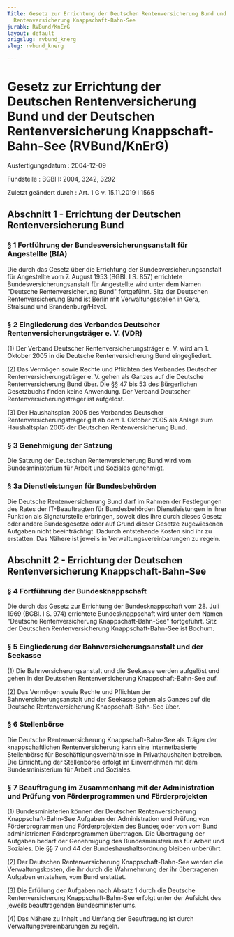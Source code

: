 ```yaml
---
Title: Gesetz zur Errichtung der Deutschen Rentenversicherung Bund und der Deutschen
  Rentenversicherung Knappschaft-Bahn-See
jurabk: RVBund/KnErG
layout: default
origslug: rvbund_knerg
slug: rvbund_knerg

---
```


# Gesetz zur Errichtung der Deutschen Rentenversicherung Bund und der Deutschen Rentenversicherung Knappschaft-Bahn-See (RVBund/KnErG)

Ausfertigungsdatum
:   2004-12-09

Fundstelle
:   BGBl I: 2004, 3242, 3292

Zuletzt geändert durch
:   Art. 1 G v. 15.11.2019 I 1565


## Abschnitt 1 - Errichtung der Deutschen Rentenversicherung Bund



### § 1 Fortführung der Bundesversicherungsanstalt für Angestellte (BfA)

Die durch das Gesetz über die Errichtung der Bundesversicherungsanstalt für Angestellte vom 7. August 1953 (BGBl. I S. 857) errichtete Bundesversicherungsanstalt für Angestellte wird unter dem Namen "Deutsche Rentenversicherung Bund" fortgeführt. Sitz der Deutschen Rentenversicherung Bund ist Berlin mit Verwaltungsstellen in Gera, Stralsund und Brandenburg/Havel.


### § 2 Eingliederung des Verbandes Deutscher Rentenversicherungsträger e. V. (VDR)

(1) Der Verband Deutscher Rentenversicherungsträger e. V. wird am 1. Oktober 2005 in die Deutsche Rentenversicherung Bund eingegliedert.

(2) Das Vermögen sowie Rechte und Pflichten des Verbandes Deutscher Rentenversicherungsträger e. V. gehen als Ganzes auf die Deutsche Rentenversicherung Bund über. Die §§ 47 bis 53 des Bürgerlichen Gesetzbuchs finden keine Anwendung. Der Verband Deutscher Rentenversicherungsträger ist aufgelöst.

(3) Der Haushaltsplan 2005 des Verbandes Deutscher Rentenversicherungsträger gilt ab dem 1. Oktober 2005 als Anlage zum Haushaltsplan 2005 der Deutschen Rentenversicherung Bund.


### § 3 Genehmigung der Satzung

Die Satzung der Deutschen Rentenversicherung Bund wird vom Bundesministerium für Arbeit und Soziales genehmigt.


### § 3a Dienstleistungen für Bundesbehörden

Die Deutsche Rentenversicherung Bund darf im Rahmen der Festlegungen des Rates der IT-Beauftragten für Bundesbehörden Dienstleistungen in ihrer Funktion als Signaturstelle erbringen, soweit dies ihre durch dieses Gesetz oder andere Bundesgesetze oder auf Grund dieser Gesetze zugewiesenen Aufgaben nicht beeinträchtigt. Dadurch entstehende Kosten sind ihr zu erstatten. Das Nähere ist jeweils in Verwaltungsvereinbarungen zu regeln.


## Abschnitt 2 - Errichtung der Deutschen Rentenversicherung Knappschaft-Bahn-See



### § 4 Fortführung der Bundesknappschaft

Die durch das Gesetz zur Errichtung der Bundesknappschaft vom 28. Juli 1969 (BGBl. I S. 974) errichtete Bundesknappschaft wird unter dem Namen "Deutsche Rentenversicherung Knappschaft-Bahn-See" fortgeführt. Sitz der Deutschen Rentenversicherung Knappschaft-Bahn-See ist Bochum.


### § 5 Eingliederung der Bahnversicherungsanstalt und der Seekasse

(1) Die Bahnversicherungsanstalt und die Seekasse werden aufgelöst und gehen in der Deutschen Rentenversicherung Knappschaft-Bahn-See auf.

(2) Das Vermögen sowie Rechte und Pflichten der Bahnversicherungsanstalt und der Seekasse gehen als Ganzes auf die Deutsche Rentenversicherung Knappschaft-Bahn-See über.


### § 6 Stellenbörse

Die Deutsche Rentenversicherung Knappschaft-Bahn-See als Träger der knappschaftlichen Rentenversicherung kann eine internetbasierte Stellenbörse für Beschäftigungsverhältnisse in Privathaushalten betreiben. Die Einrichtung der Stellenbörse erfolgt im Einvernehmen mit dem Bundesministerium für Arbeit und Soziales.


### § 7 Beauftragung im Zusammenhang mit der Administration und Prüfung von Förderprogrammen und Förderprojekten

(1) Bundesministerien können der Deutschen Rentenversicherung Knappschaft-Bahn-See Aufgaben der Administration und Prüfung von Förderprogrammen und Förderprojekten des Bundes oder von vom Bund administrierten Förderprogrammen übertragen. Die Übertragung der Aufgaben bedarf der Genehmigung des Bundesministeriums für Arbeit und Soziales. Die §§ 7 und 44 der Bundeshaushaltsordnung bleiben unberührt.

(2) Der Deutschen Rentenversicherung Knappschaft-Bahn-See werden die Verwaltungskosten, die ihr durch die Wahrnehmung der ihr übertragenen Aufgaben entstehen, vom Bund erstattet.

(3) Die Erfüllung der Aufgaben nach Absatz 1 durch die Deutsche Rentenversicherung Knappschaft-Bahn-See erfolgt unter der Aufsicht des jeweils beauftragenden Bundesministeriums.

(4) Das Nähere zu Inhalt und Umfang der Beauftragung ist durch Verwaltungsvereinbarungen zu regeln.

